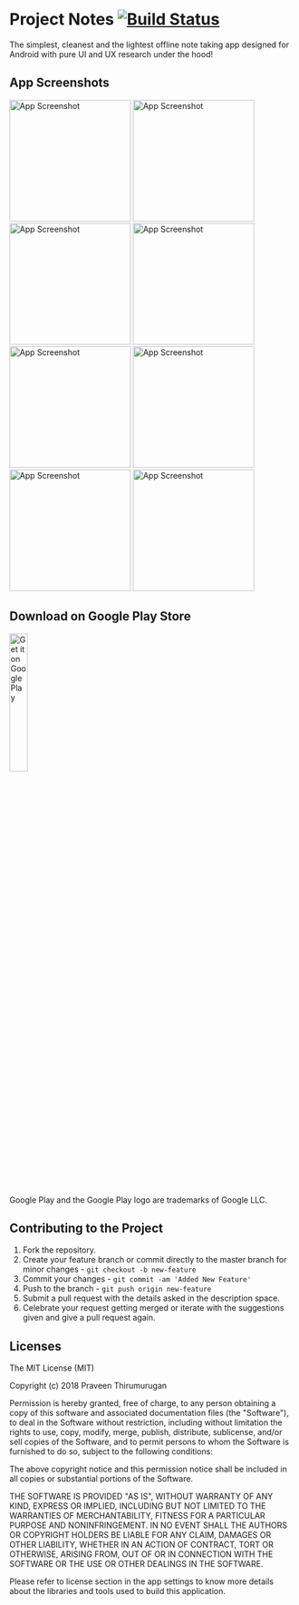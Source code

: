 # Project Notes [![Build Status](https://travis-ci.org/HelloPraveen/Android-NotesApp.svg?branch=master)](https://travis-ci.org/prt1897/Android-NotesApp)
The simplest, cleanest and the lightest offline note taking app designed for Android with pure UI and UX research under the hood!

## App Screenshots

<p float="left">
  <img alt='App Screenshot' width="214" src='https://github.com/HelloPraveen/Android-NotesApp/raw/master/Screenshots/1.png' />
  <img alt='App Screenshot' width="214" src='https://github.com/HelloPraveen/Android-NotesApp/raw/master/Screenshots/2.png' />
  <img alt='App Screenshot' width="214" src='https://github.com/HelloPraveen/Android-NotesApp/raw/master/Screenshots/3.png' />
  <img alt='App Screenshot' width="214" src='https://github.com/HelloPraveen/Android-NotesApp/raw/master/Screenshots/4.png' />
  <img alt='App Screenshot' width="214" src='https://github.com/HelloPraveen/Android-NotesApp/raw/master/Screenshots/5.png' />
  <img alt='App Screenshot' width="214" src='https://github.com/HelloPraveen/Android-NotesApp/raw/master/Screenshots/6.png' />
  <img alt='App Screenshot' width="214" src='https://github.com/HelloPraveen/Android-NotesApp/raw/master/Screenshots/7.png' />
  <img alt='App Screenshot' width="214" src='https://github.com/HelloPraveen/Android-NotesApp/raw/master/Screenshots/8.png' />
</p>

## Download on Google Play Store

<a href='https://play.google.com/store/apps/details?id=io.praveen.typenote&pcampaignid=MKT-Other-global-all-co-prtnr-py-PartBadge-Mar2515-1'><img alt='Get it on Google Play' width="25%" src='https://play.google.com/intl/en_us/badges/images/generic/en_badge_web_generic.png'/></a>

Google Play and the Google Play logo are trademarks of Google LLC.

## Contributing to the Project
 
1. Fork the repository.
2. Create your feature branch or commit directly to the master branch for minor changes - `git checkout -b new-feature`
3. Commit your changes - `git commit -am 'Added New Feature'`
4. Push to the branch - `git push origin new-feature`
5. Submit a pull request with the details asked in the description space.
6. Celebrate your request getting merged or iterate with the suggestions given and give a pull request again.

## Licenses

The MIT License (MIT)

Copyright (c) 2018 Praveen Thirumurugan

Permission is hereby granted, free of charge, to any person obtaining a copy of this software and associated documentation files (the "Software"), to deal in the Software without restriction, including without limitation the rights to use, copy, modify, merge, publish, distribute, sublicense, and/or sell copies of the Software, and to permit persons to whom the Software is furnished to do so, subject to the following conditions:

The above copyright notice and this permission notice shall be included in all copies or substantial portions of the Software.

THE SOFTWARE IS PROVIDED "AS IS", WITHOUT WARRANTY OF ANY KIND, EXPRESS OR IMPLIED, INCLUDING BUT NOT LIMITED TO THE WARRANTIES OF MERCHANTABILITY, FITNESS FOR A PARTICULAR PURPOSE AND NONINFRINGEMENT. IN NO EVENT SHALL THE AUTHORS OR COPYRIGHT HOLDERS BE LIABLE FOR ANY CLAIM, DAMAGES OR OTHER LIABILITY, WHETHER IN AN ACTION OF CONTRACT, TORT OR OTHERWISE, ARISING FROM, OUT OF OR IN CONNECTION WITH THE SOFTWARE OR THE USE OR OTHER DEALINGS IN THE SOFTWARE.

Please refer to license section in the app settings to know more details about the libraries and tools used to build this application.
